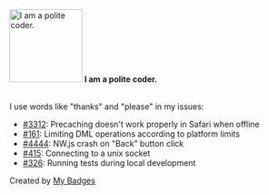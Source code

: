 <img src="https://my-badges.github.io/my-badges/polite-coder.png" alt="I am a polite coder." title="I am a polite coder." width="128">
<strong>I am a polite coder.</strong>
<br><br>

I use words like "thanks" and "please" in my issues:

- <a href="https://github.com/GoogleChrome/workbox/issues/3312">#3312</a>: Precaching doesn't work properly in Safari when offline
- <a href="https://github.com/vzakharchenko/forge-sql-orm/issues/161">#161</a>: Limiting DML operations according to platform limits
- <a href="https://github.com/nwjs/nw.js/issues/4444">#4444</a>: NW.js crash on "Back" button click
- <a href="https://github.com/snapview/tungstenite-rs/issues/415">#415</a>: Connecting to a unix socket
- <a href="https://github.com/aerokube/moon/issues/326">#326</a>: Running tests during local development


Created by <a href="https://github.com/my-badges/my-badges">My Badges</a>